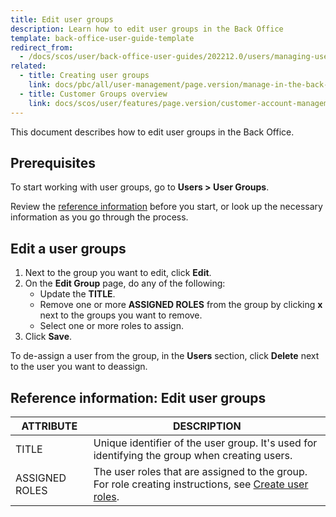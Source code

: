```yaml
---
title: Edit user groups
description: Learn how to edit user groups in the Back Office
template: back-office-user-guide-template
redirect_from:
  - /docs/scos/user/back-office-user-guides/202212.0/users/managing-user-groups/editing-user-groups.html
related:
  - title: Creating user groups
    link: docs/pbc/all/user-management/page.version/manage-in-the-back-office/manage-user-groups/create-user-groups.html
  - title: Customer Groups overview
    link: docs/scos/user/features/page.version/customer-account-management-feature-overview/customer-groups-overview.html
---
```


This document describes how to edit user groups in the Back Office.

## Prerequisites

To start working with user groups, go to **Users&nbsp;<span aria-label="and then">></span> User Groups**.

Review the [reference information](#reference-information-edit-user-groups) before you start, or look up the necessary information as you go through the process.

## Edit a user groups

1. Next to the group you want to edit, click **Edit**.
2. On the **Edit Group** page, do any of the following:
    * Update the **TITLE**.
    * Remove one or more **ASSIGNED ROLES** from the group by clicking **x** next to the groups you want to remove.
    * Select one or more roles to assign.  
3. Click **Save**.

To de-assign a user from the group, in the **Users** section, click **Delete** next to the user you want to deassign.

## Reference information: Edit user groups

| ATTRIBUTE | DESCRIPTION |
| --- | --- |
| TITLE | Unique identifier of the user group. It's used for identifying the group when creating users. |
| ASSIGNED ROLES | The user roles that are assigned to the group. For role creating instructions, see [Create user roles](/docs/pbc/all/user-management/{{page.version}}/manage-in-the-back-office/manage-user-groups/create-user-groups.html). |
